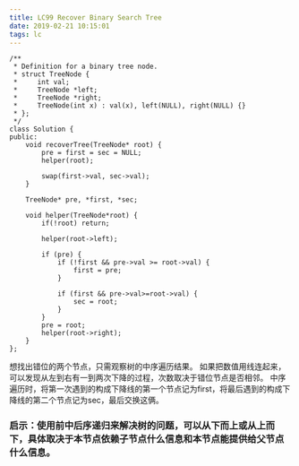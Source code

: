 ```yaml
---
title: LC99 Recover Binary Search Tree
date: 2019-02-21 10:15:01
tags: lc
---
```


```
/**
 * Definition for a binary tree node.
 * struct TreeNode {
 *     int val;
 *     TreeNode *left;
 *     TreeNode *right;
 *     TreeNode(int x) : val(x), left(NULL), right(NULL) {}
 * };
 */
class Solution {
public:
    void recoverTree(TreeNode* root) {
        pre = first = sec = NULL;
        helper(root);
        
        swap(first->val, sec->val);
    }
    
    TreeNode* pre, *first, *sec;
    
    void helper(TreeNode*root) {
        if(!root) return;
        
        helper(root->left);
        
        if (pre) {
            if (!first && pre->val >= root->val) {
                first = pre;
            }

            if (first && pre->val>=root->val) {
                sec = root;
            }
        }
        pre = root;
        helper(root->right);
    }
};
```

想找出错位的两个节点，只需观察树的中序遍历结果。
如果把数值用线连起来，可以发现从左到右有一到两次下降的过程，次数取决于错位节点是否相邻。
中序遍历时，将第一次遇到的构成下降线的第一个节点记为first，将最后遇到的构成下降线的第二个节点记为sec，最后交换这俩。

### 启示：使用前中后序递归来解决树的问题，可以从下而上或从上而下，具体取决于本节点依赖子节点什么信息和本节点能提供给父节点什么信息。



